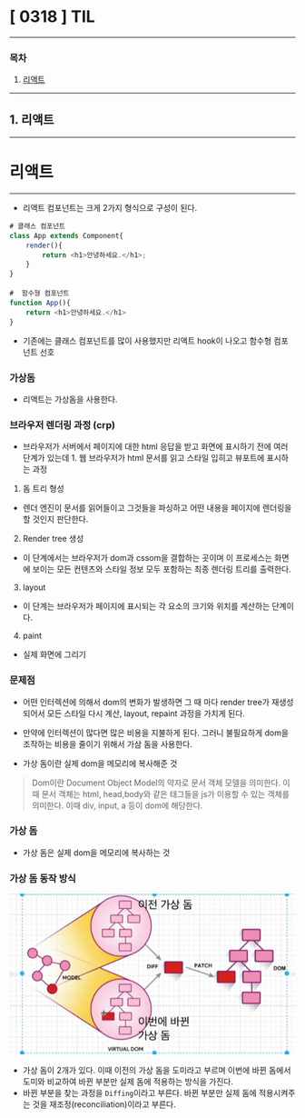 # [ 0318 ] TIL

---

### 목차

1. [리액트](#-서론)

---


## 1. 리액트

---

# 리액트

---


- 리액트 컴포넌트는 크게 2가지 형식으로 구성이 된다.

```javascript
# 클래스 컴포넌트
class App extends Component{
    render(){
        return <h1>안녕하세요.</h1>;
    }
}

#  함수형 컴포넌트
function App(){
    return <h1>안녕하세요.</h1>
}

```

- 기존에는 클래스 컴포넌트를 많이 사용했지만 리액트 hook이 나오고 함수형 컴포넌트 선호



### 가상돔

- 리액트는 가상돔을 사용한다.

### 브라우저 렌더링 과정 (crp)
- 브라우저가 서버에서 페이지에 대한 html 응답을 받고 화면에 표시하기 전에 여러 단계가 있는데 1. 웹 브라우저가 html 문서를 읽고 스타일 입히고 뷰포트에 표시하는 과정

1. 돔 트리 형성
- 렌더 엔진이 문서를 읽어들이고 그것들을 파싱하고 어떤 내용을 페이지에 렌더링을 할 것인지 판단한다.

2. Render tree 생성
- 이 단계에서는 브라우저가 dom과 cssom을 결합하는 곳이며 이 프로세스는 화면에 보이는 모든 컨텐츠와 스타일 정보 모두 포함하는 최종 렌더링 트리를 출력한다.

3. layout
- 이 단계는 브라우저가 페이지에 표시되는 각 요소의 크기와 위치를 계산하는 단계이다.

4. paint
- 실제 화면에 그리기

### 문제점
- 어떤 인터렉션에 의해서 dom의 변화가 발생하면 그 때 마다 render tree가 재생성되어서 모든 스타일 다시 계산,  layout, repaint 과정을 가치게 된다.

- 만약에 인터렉션이 많다면 많은 비용을 지불하게 된다. 그러니 불필요하게 dom을 조작하는 비용을 줄이기 위해서 가삼 돔을 사용한다.

- 가상 돔이란 실제 dom을 메모리에 복사해준 것


> Dom이란 Document Object Model의 약자로 문서 객체 모델을 의미한다. 이때 문서 객체는 html, head,body와 같은 태그들을 js가 이용할 수 있는 객체를 의미한다.
이때 div, input, a 등이 dom에 해당한다.

### 가상 돔
- 가상 돔은 실제 dom을 메모리에 복사하는 것

### 가상 돔 동작 방식
![img.png](../../img/가상돔.png)

- 가상 돔이 2개가 있다. 이때 이전의 가상 돔을 도미라고 부르며 이번에 바뀐 돔에서 도미와 비교하여 바뀐 부분만 실제 돔에 적용하는 방식을 가진다.
- 바뀐 부분을 찾는 과정을 `Diffing`이라고 부른다. 바뀐 부분만 실제 돔에 적용시켜주는 것을 재조정(reconciliation)이라고 부른다.